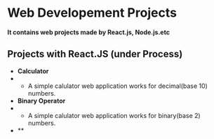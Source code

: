 # Web Developement Projects
**It contains web projects made by React.js, Node.js.etc**
## Projects with React.JS (under Process)
- **Calculator**
- - A simple calulator web application works for decimal(base 10) numbers.
- **Binary Operator**
- - A simple calulator web application works for binary(base 2) numbers.
- **

